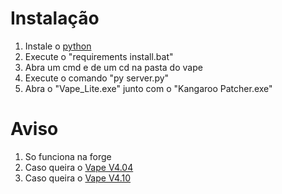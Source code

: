 # Instalação
1. Instale o [python](https://drive.google.com/file/d/1Va0qbin0vvJ7h2jqmQop-GfvhzNVRUlC/view?usp=drive_link)
2. Execute o "requirements install.bat"
3. Abra um cmd e de um cd na pasta do vape
4. Execute o comando "py server.py"
5. Abra o "Vape_Lite.exe" junto com o "Kangaroo Patcher.exe"

# Aviso
1. So funciona na forge
2. Caso queira o [Vape V4.04](https://github.com/jet2tlf/i-accidentally-broke-my-left-testicle/tree/v4.04)
3. Caso queira o [Vape V4.10](https://github.com/jet2tlf/i-accidentally-broke-my-left-testicle)
